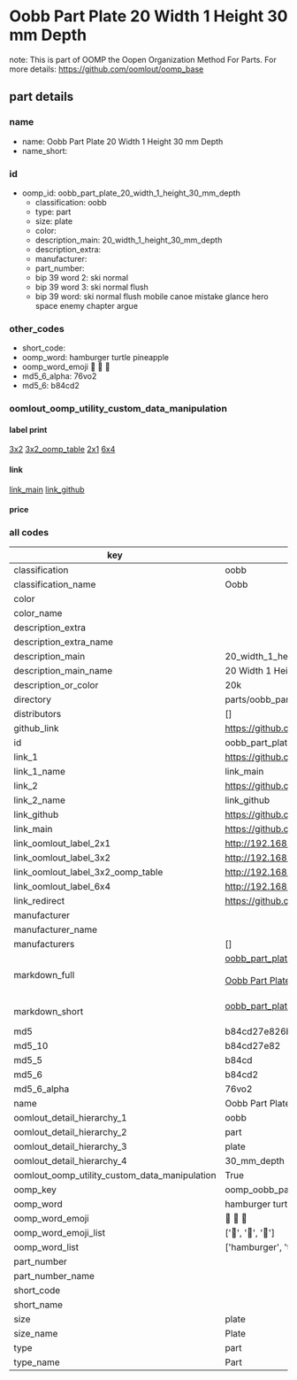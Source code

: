 # Oobb Part Plate 20 Width 1 Height 30 mm Depth  

note: This is part of OOMP the Oopen Organization Method For Parts. For more details: https://github.com/oomlout/oomp_base

##  part details
  







### name
* name: Oobb Part Plate 20 Width 1 Height 30 mm Depth
* name_short: 
### id
* oomp_id: oobb_part_plate_20_width_1_height_30_mm_depth
  * classification: oobb
  * type: part
  * size: plate
  * color: 
  * description_main: 20_width_1_height_30_mm_depth
  * description_extra: 
  * manufacturer: 
  * part_number: 
  * bip 39 word 2: ski normal
  * bip 39 word 3: ski normal flush
  * bip 39 word: ski normal flush mobile canoe mistake glance hero space enemy chapter argue

### other_codes
* short_code: 
* oomp_word: hamburger turtle pineapple
* oomp_word_emoji :hamburger: :turtle: :pineapple:
* md5_6_alpha: 76vo2
* md5_6: b84cd2






### oomlout_oomp_utility_custom_data_manipulation
#### label print
[3x2](http://192.168.1.245:1112/?label=oomp%2076vo2)
[3x2_oomp_table](http://192.168.1.108:1112/?label=oomp%2076vo2)
[2x1](http://192.168.1.242:1112/?label=oomp%2076vo2)
[6x4](http://192.168.1.55:1112/?label=oomp%2076vo2)    

#### link

[link_main](https://github.com/oomlout/oomlout_oomp_version_1_messy/tree/main/parts/oobb_part_plate_20_width_1_height_30_mm_depth) [link_github](https://github.com/oomlout/oomlout_oomp_version_1_messy/tree/main/parts/oobb_part_plate_20_width_1_height_30_mm_depth)                             

#### price







### all codes 
| key | value |  
| --- | --- |  
| classification | oobb |  
| classification_name | Oobb |  
| color |  |  
| color_name |  |  
| description_extra |  |  
| description_extra_name |  |  
| description_main | 20_width_1_height_30_mm_depth |  
| description_main_name | 20 Width 1 Height 30 mm Depth |  
| description_or_color | 20k |  
| directory | parts/oobb_part_plate_20_width_1_height_30_mm_depth |  
| distributors | [] |  
| github_link | https://github.com/oomlout/oomlout_oomp_part_src/tree/main/parts/oobb_part_plate_20_width_1_height_30_mm_depth |  
| id | oobb_part_plate_20_width_1_height_30_mm_depth |  
| link_1 | https://github.com/oomlout/oomlout_oomp_version_1_messy/tree/main/parts/oobb_part_plate_20_width_1_height_30_mm_depth |  
| link_1_name | link_main |  
| link_2 | https://github.com/oomlout/oomlout_oomp_version_1_messy/tree/main/parts/oobb_part_plate_20_width_1_height_30_mm_depth |  
| link_2_name | link_github |  
| link_github | https://github.com/oomlout/oomlout_oomp_version_1_messy/tree/main/parts/oobb_part_plate_20_width_1_height_30_mm_depth |  
| link_main | https://github.com/oomlout/oomlout_oomp_version_1_messy/tree/main/parts/oobb_part_plate_20_width_1_height_30_mm_depth |  
| link_oomlout_label_2x1 | http://192.168.1.242:1112/?label=oomp%2076vo2 |  
| link_oomlout_label_3x2 | http://192.168.1.245:1112/?label=oomp%2076vo2 |  
| link_oomlout_label_3x2_oomp_table | http://192.168.1.108:1112/?label=oomp%2076vo2 |  
| link_oomlout_label_6x4 | http://192.168.1.55:1112/?label=oomp%2076vo2 |  
| link_redirect | https://github.com/oomlout/oomlout_oomp_version_1_messy/tree/main/parts/oobb_part_plate_20_width_1_height_30_mm_depth |  
| manufacturer |  |  
| manufacturer_name |  |  
| manufacturers | [] |  
| markdown_full | [oobb_part_plate_20_width_1_height_30_mm_depth](none)<br>[](none)<br>[Oobb Part Plate 20 Width 1 Height 30 Mm Depth](none)<br><br> |  
| markdown_short | [oobb_part_plate_20_width_1_height_30_mm_depth](none)<br><br> |  
| md5 | b84cd27e826b4c563790c8e6b3a58e52 |  
| md5_10 | b84cd27e82 |  
| md5_5 | b84cd |  
| md5_6 | b84cd2 |  
| md5_6_alpha | 76vo2 |  
| name | Oobb Part Plate 20 Width 1 Height 30 mm Depth |  
| oomlout_detail_hierarchy_1 | oobb |  
| oomlout_detail_hierarchy_2 | part |  
| oomlout_detail_hierarchy_3 | plate |  
| oomlout_detail_hierarchy_4 | 30_mm_depth |  
| oomlout_oomp_utility_custom_data_manipulation | True |  
| oomp_key | oomp_oobb_part_plate_20_width_1_height_30_mm_depth |  
| oomp_word | hamburger turtle pineapple |  
| oomp_word_emoji | :hamburger: :turtle: :pineapple: |  
| oomp_word_emoji_list | [':hamburger:', ':turtle:', ':pineapple:'] |  
| oomp_word_list | ['hamburger', 'turtle', 'pineapple'] |  
| part_number |  |  
| part_number_name |  |  
| short_code |  |  
| short_name |  |  
| size | plate |  
| size_name | Plate |  
| type | part |  
| type_name | Part |  
